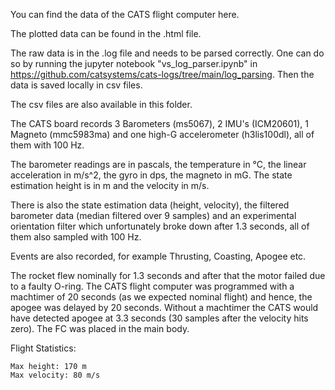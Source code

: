 You can find the data of the CATS flight computer here.

The plotted data can be found in the .html file.

The raw data is in the .log file and needs to be parsed correctly. One can do so by running the jupyter notebook "vs_log_parser.ipynb" in https://github.com/catsystems/cats-logs/tree/main/log_parsing. Then the data is saved locally in csv files. 

The csv files are also available in this folder.

The CATS board records 3 Barometers (ms5067), 2 IMU's (ICM20601), 1 Magneto (mmc5983ma) and one high-G accelerometer (h3lis100dl), all of them with 100 Hz.

The barometer readings are in pascals, the temperature in °C, the linear acceleration in m/s^2, the gyro in dps, the magneto in mG. The state estimation height is in m and the velocity in m/s.

There is also the state estimation data (height, velocity), the filtered barometer data (median filtered over 9 samples) and an experimental orientation filter which unfortunately broke down after 1.3 seconds, all of them also sampled with 100 Hz.

Events are also recorded, for example Thrusting, Coasting, Apogee etc.

The rocket flew nominally for 1.3 seconds and after that the motor failed due to a faulty O-ring. The CATS flight computer was programmed with a machtimer of 20 seconds (as we expected nominal flight) and hence, the apogee was delayed by 20 seconds. Without a machtimer the CATS would have detected apogee at 3.3 seconds (30 samples after the velocity hits zero). The FC was placed in the main body.

Flight Statistics:

```
Max height: 170 m
Max velocity: 80 m/s
```
